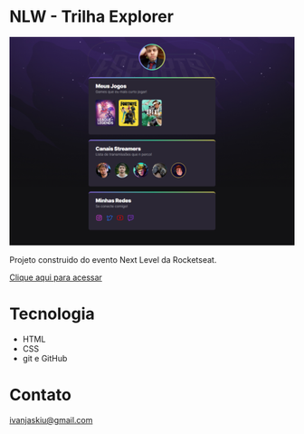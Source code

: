# NLW - Trilha Explorer

![preview](./.github/preview.png)

Projeto construido do evento Next Level da Rocketseat.

[Clique aqui para acessar](https:///Ivan-Jaskiu.github.io/NLW)

# Tecnologia
- HTML
- CSS
- git e GitHub

# Contato
ivanjaskiu@gmail.com